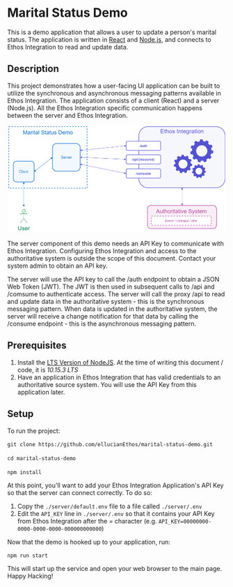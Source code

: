 # Marital Status Demo

This is a demo application that allows a user to update a person's marital status. The application is written in [React](https://reactjs.org/) and [Node.js](https://nodejs.org), and connects to Ethos Integration to read and update data.

## Description

This project demonstrates how a user-facing UI application can be built to utilize the synchronous and asynchronous messaging patterns available in Ethos Integration. The application consists of a client (React) and a server (Node.js). All the Ethos Integration specific communication happens between the server and Ethos Integration.

![](/screenshots/diagram.png)

The server component of this demo needs an API Key to communicate with Ethos Integration. Configuring Ethos Integration and access to the authoritative system is outside the scope of this document. Contact your system admin to obtain an API key.

The server will use the API key to call the /auth endpoint to obtain a JSON Web Token (JWT). The JWT is then used in subsequent calls to /api and /comsume to authenticate access. The server will call the proxy /api to read and update data in the authoritative system - this is the synchronous messaging pattern. When data is updated in the authoritative system, the server will receive a change notification for that data by calling the /consume endpoint - this is the asynchronous messaging pattern.

## Prerequisites

1. Install the [LTS Version of NodeJS](https://nodejs.org/en/). At the time of writing this document / code, it is _10.15.3 LTS_
2. Have an application in Ethos Integration that has valid credentials to an authoritative source system. You will use the API Key from this application later.

## Setup

To run the project:

	git clone https://github.com/ellucianEthos/marital-status-demo.git

	cd marital-status-demo

	npm install

At this point, you'll want to add your Ethos Integration Application's API Key so that the server can connect correctly. To do so:

1. Copy the `./server/default.env` file to a file called `./server/.env`
2. Edit the `API_KEY` line in `./server/.env` so that it contains your API Key from Ethos Integration after the *=* character (e.g. `API_KEY=00000000-0000-0000-0000-000000000000`)

Now that the demo is hooked up to your application, run:

	npm run start

This will start up the service and open your web browser to the main page. Happy Hacking!
